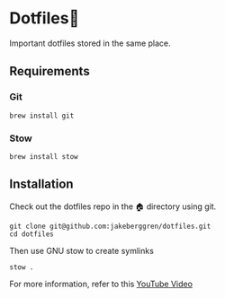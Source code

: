 # Dotfiles💾

Important dotfiles stored in the same place.

## Requirements

### Git

```
brew install git
```

### Stow
```
brew install stow
```

## Installation

Check out the dotfiles repo in the 🏠 directory using git.

```
git clone git@github.com:jakeberggren/dotfiles.git
cd dotfiles
```

Then use GNU stow to create symlinks

```
stow .
```

For more information, refer to this [YouTube Video](https://www.youtube.com/watch?v=y6XCebnB9gs)
